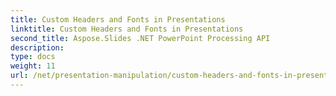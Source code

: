 ```yaml
---
title: Custom Headers and Fonts in Presentations
linktitle: Custom Headers and Fonts in Presentations
second_title: Aspose.Slides .NET PowerPoint Processing API
description: 
type: docs
weight: 11
url: /net/presentation-manipulation/custom-headers-and-fonts-in-presentations/
---
```

